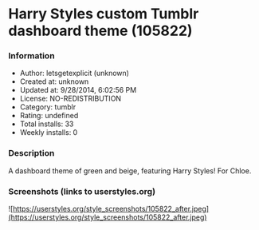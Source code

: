 # Harry Styles custom Tumblr dashboard theme (105822)

### Information
- Author: letsgetexplicit (unknown)
- Created at: unknown
- Updated at: 9/28/2014, 6:02:56 PM
- License: NO-REDISTRIBUTION
- Category: tumblr
- Rating: undefined
- Total installs: 33
- Weekly installs: 0


### Description
A dashboard theme of green and beige, featuring Harry Styles! For Chloe.


### Screenshots (links to userstyles.org)
![https://userstyles.org/style_screenshots/105822_after.jpeg](https://userstyles.org/style_screenshots/105822_after.jpeg)


